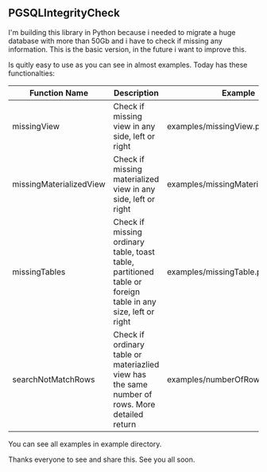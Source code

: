 ## PGSQLIntegrityCheck

I'm building this library in Python because i needed to migrate a huge database with more than 50Gb and i have to check if missing any information.
This is the basic version, in the future i want to improve this.

Is quitly easy to use as you can see in almost examples.
Today has these functionalties:

| Function Name | Description | Example |
| ------------- | ----------- | ------- |
| missingView | Check if missing view in any side, left or right | examples/missingView.py |
| missingMaterializedView | Check if missing materialized view in any side, left or right | examples/missingMaterializedView.py |
| missingTables | Check if missing ordinary table, toast table, partitioned table or foreign table in any size, left or right | examples/missingTable.py |
| searchNotMatchRows | Check if ordinary table or materiazlied view has the same number of rows. More detailed return | examples/numberOfRowNotEqual.py |

You can see all examples in example directory.

Thanks everyone to see and share this.
See you all soon.
